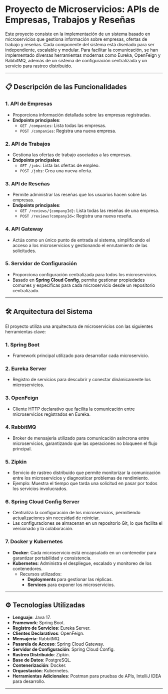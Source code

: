 # Proyecto de Microservicios: APIs de Empresas, Trabajos y Reseñas

Este proyecto consiste en la implementación de un sistema basado en microservicios que gestiona información sobre empresas, ofertas de trabajo y reseñas. Cada componente del sistema está diseñado para ser independiente, escalable y modular. Para facilitar la comunicación, se han implementado diversas herramientas modernas como Eureka, OpenFeign y RabbitMQ, además de un sistema de configuración centralizada y un servicio para rastreo distribuido.

---

## 📋 Descripción de las Funcionalidades

### 1. **API de Empresas**
   - Proporciona información detallada sobre las empresas registradas.  
   - **Endpoints principales**:
     - `GET /companies`: Lista todas las empresas.
     - `POST /companies`: Registra una nueva empresa.

### 2. **API de Trabajos**
   - Gestiona las ofertas de trabajo asociadas a las empresas.  
   - **Endpoints principales**:
     - `GET /jobs`: Lista las ofertas de empleo.
     - `POST /jobs`: Crea una nueva oferta.

### 3. **API de Reseñas**
   - Permite administrar las reseñas que los usuarios hacen sobre las empresas.  
   - **Endpoints principales**:
     - `GET /reviews/{companyId}`: Lista todas las reseñas de una empresa.
     - `POST /reviews?companyId=`: Registra una nueva reseña.

### 4. **API Gateway**
   - Actúa como un único punto de entrada al sistema, simplificando el acceso a los microservicios y gestionando el enrutamiento de las solicitudes.

### 5. **Servidor de Configuración**
   - Proporciona configuración centralizada para todos los microservicios.  
   - Basado en **Spring Cloud Config**, permite gestionar propiedades comunes y específicas para cada microservicio desde un repositorio centralizado.

---

## 🛠️ Arquitectura del Sistema

El proyecto utiliza una arquitectura de microservicios con las siguientes herramientas clave:

### 1. **Spring Boot**  
   - Framework principal utilizado para desarrollar cada microservicio.

### 2. **Eureka Server**  
   - Registro de servicios para descubrir y conectar dinámicamente los microservicios.

### 3. **OpenFeign**  
   - Cliente HTTP declarativo que facilita la comunicación entre microservicios registrados en Eureka.

### 4. **RabbitMQ**  
   - Broker de mensajería utilizado para comunicación asíncrona entre microservicios, garantizando que las operaciones no bloqueen el flujo principal.

### 5. **Zipkin**  
   - Servicio de rastreo distribuido que permite monitorizar la comunicación entre los microservicios y diagnosticar problemas de rendimiento.  
   - Ejemplo: Muestra el tiempo que tarda una solicitud en pasar por todos los servicios involucrados.

### 6. **Spring Cloud Config Server**  
   - Centraliza la configuración de los microservicios, permitiendo actualizaciones sin necesidad de reiniciar.  
   - Las configuraciones se almacenan en un repositorio Git, lo que facilita el versionado y la colaboración.

### 7. **Docker y Kubernetes**  
   - **Docker**: Cada microservicio está encapsulado en un contenedor para garantizar portabilidad y consistencia.  
   - **Kubernetes**: Administra el despliegue, escalado y monitoreo de los contenedores.  
     - Recursos utilizados:
       - **Deployments** para gestionar las réplicas.
       - **Services** para exponer los microservicios.

---

## ⚙️ Tecnologías Utilizadas

- **Lenguaje**: Java 17.  
- **Framework**: Spring Boot.  
- **Registro de Servicios**: Eureka Server.  
- **Clientes Declarativos**: OpenFeign.  
- **Mensajería**: RabbitMQ.  
- **Pasarela de Acceso**: Spring Cloud Gateway.  
- **Servidor de Configuración**: Spring Cloud Config.  
- **Rastreo Distribuido**: Zipkin.  
- **Base de Datos**: PostgreSQL.  
- **Contenerización**: Docker.  
- **Orquestación**: Kubernetes.  
- **Herramientas Adicionales**: Postman para pruebas de APIs, IntelliJ IDEA para desarrollo.

---

